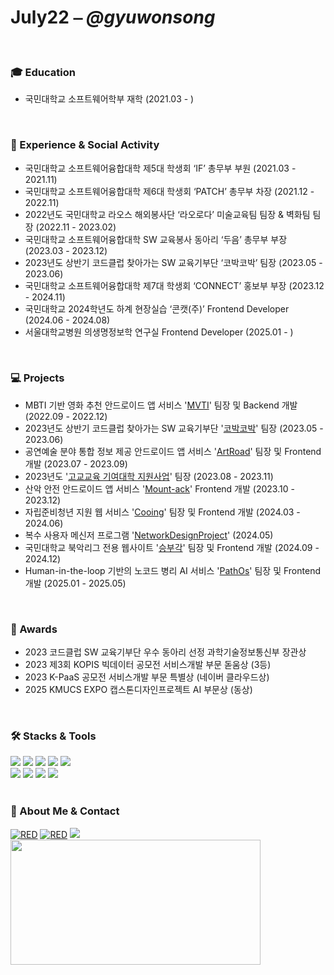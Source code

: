 <h1 align="left">
  July22 ⎯ <span style="font-size: inherit;"><em>@gyuwonsong</em></span>
</h1>

<br/>

<h3 align='left'>🎓 Education</h3>

- 국민대학교 소프트웨어학부 재학 (2021.03 - )

<br/>

<h3 align='left'>🏫 Experience & Social Activity</h3>

<div align='left'>

- 국민대학교 소프트웨어융합대학 제5대 학생회 ‘IF’ 총무부 부원 (2021.03 - 2021.11)
- 국민대학교 소프트웨어융합대학 제6대 학생회 ‘PATCH’ 총무부 차장 (2021.12 - 2022.11)
- 2022년도 국민대학교 라오스 해외봉사단 ‘라오로다’ 미술교육팀 팀장 & 벽화팀 팀장 (2022.11 - 2023.02)
- 국민대학교 소프트웨어융합대학 SW 교육봉사 동아리 ‘두음’ 총무부 부장 (2023.03 - 2023.12)
- 2023년도 상반기 코드클럽 찾아가는 SW 교육기부단 ‘코박코박’ 팀장 (2023.05 - 2023.06)
- 국민대학교 소프트웨어융합대학 제7대 학생회 ‘CONNECT’ 홍보부 부장 (2023.12 - 2024.11)
- 국민대학교 2024학년도 하계 현장실습 ‘콘캣(주)’ Frontend Developer (2024.06 - 2024.08)
- 서울대학교병원 의생명정보학 연구실 Frontend Developer (2025.01 - )

</div>

<br/>

<h3 align='left'>💻 Projects</h3>

<div align='left'>

- MBTI 기반 영화 추천 안드로이드 앱 서비스 '<a href="https://github.com/gyuwonsong/KMU-MVTI.git">MVTI</a>' 팀장 및 Backend 개발 (2022.09 - 2022.12)
- 2023년도 상반기 코드클럽 찾아가는 SW 교육기부단 '<a href="https://github.com/gyuwonsong/CodeClub-CobakCobak.git">코박코박</a>' 팀장 (2023.05 - 2023.06)
- 공연예술 분야 통합 정보 제공 안드로이드 앱 서비스 '<a href="https://github.com/gyuwonsong/ArtRoad.git">ArtRoad</a>' 팀장 및 Frontend 개발 (2023.07 - 2023.09)
- 2023년도 '<a href="https://github.com/gyuwonsong/KMU-HighSchoolSupportProject.git">고교교육 기여대학 지원사업</a>' 팀장 (2023.08 - 2023.11)
- 산악 안전 안드로이드 앱 서비스 '<a href="https://github.com/gyuwonsong/Mount-ack.git">Mount-ack</a>' Frontend 개발 (2023.10 - 2023.12)
- 자립준비청년 지원 웹 서비스 '<a href="https://github.com/cooing-kmu">Cooing</a>' 팀장 및 Frontend 개발 (2024.03 - 2024.06)
- 복수 사용자 메신저 프로그램 '<a href="https://github.com/gyuwonsong/KMU-NetworkDesignProject">NetworkDesignProject</a>' (2024.05)
- 국민대학교 북악리그 전용 웹사이트 '<a href="https://github.com/s-bukak">승부각</a>' 팀장 및 Frontend 개발 (2024.09 - 2024.12)
- Human-in-the-loop 기반의 노코드 병리 AI 서비스 '<a href="https://github.com/gyuwonsong/KMU-PathOs.git
">PathOs</a>' 팀장 및 Frontend 개발 (2025.01 - 2025.05)

</div>

<br/>

<h3 align='left'>🥇 Awards</h3>

- 2023 코드클럽 SW 교육기부단 우수 동아리 선정 과학기술정보통신부 장관상
- 2023 제3회 KOPIS 빅데이터 공모전 서비스개발 부문 돋움상 (3등)
- 2023 K-PaaS 공모전 서비스개발 부문 특별상 (네이버 클라우드상)
- 2025 KMUCS EXPO 캡스톤디자인프로젝트 AI 부문상 (동상)

<br/>

<h3 align='left'>🛠️ Stacks & Tools</h3>
<div align='left'>
<img src="https://img.shields.io/badge/React-61DAFB?style=flat-square&logo=React&logoColor=black"/>
<img src="https://img.shields.io/badge/JavaScript-F7DF1E?style=flat-square&logo=javascript&logoColor=black"/>
<img src="https://img.shields.io/badge/HTML-E34F26?style=flat-square&logo=html5&logoColor=white"/>
<img src="https://img.shields.io/badge/CSS-1572B6?style=flat-square&logo=css3&logoColor=white"/>
<img src="https://img.shields.io/badge/MySQL-4479A1?style=flat-square&logo=MySQL&logoColor=white"/>
</div>
<div align='left'>

<img src="https://img.shields.io/badge/Flutter-02569B?style=flat-square&logo=flutter&logoColor=white"/>
<img src="https://img.shields.io/badge/Next.js-000000?style=flat-square&logo=Next.js&logoColor=white"/>
<img src="https://img.shields.io/badge/Typescript-3178C6?style=flat-square&logo=Typescript&logoColor=white"/>
<img src="https://img.shields.io/badge/Tailwind CSS-06B6D4?style=flat-square&logo=Tailwind CSS&logoColor=white"/>
</div>

<br/>

</div>
<h3 align='left'>🐰 About Me & Contact</h3>
<div align='left'>
<a href="https://github.com/gyuwonsong/"><img alt="RED" src ="https://img.shields.io/badge/GitHub-181717?style=flat-square&logo=GitHub&logoColor=white"/></a>
<a href="https://velog.io/@july22/"><img alt="RED" src ="https://img.shields.io/badge/Velog-20C997?style=flat-square&logo=velog&logoColor=white"/></a>
<a [href="mailto:gyuwon0722@kookmin.ac.kr](mailto:href=%22mailto:gyuwon0722@kookmin.ac.kr)"><img src="https://img.shields.io/badge/Gmail-E34F26?style=flat-square&logo=Gmail&logoColor=white&link=mailto:gyuwon0722@kookmin.ac.kr"/></a>

<br/>
<a href="https://www.gitanimals.org/en_US?utm_medium=image&utm_source=gyuwonsong&utm_content=farm">
<img
  src="https://render.gitanimals.org/farms/gyuwonsong?contribution-view=false"
  width="400"
  height="200"
/>
</a>
</div>
<br/>
